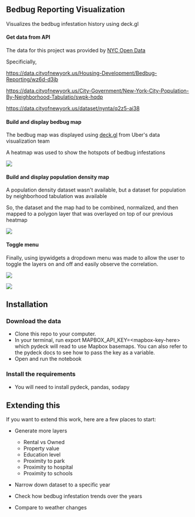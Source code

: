 Bedbug Reporting Visualization
-----------------------

Visualizes the bedbug infestation history using deck.gl

#### Get data from API
The data for this project was provided by [NYC Open Data](https://opendata.cityofnewyork.us/)

Specificially,

https://data.cityofnewyork.us/Housing-Development/Bedbug-Reporting/wz6d-d3jb

https://data.cityofnewyork.us/City-Government/New-York-City-Population-By-Neighborhood-Tabulatio/swpk-hqdp

https://data.cityofnewyork.us/dataset/nynta/q2z5-ai38

#### Build and display bedbug map
The bedbug map was displayed using [deck.gl](https://deck.gl/#/) from Uber's data visualization team

A heatmap was used to show the hotspots of bedbug infestations

![](https://i.imgur.com/5REt8aH.png)

#### Build and display population density map

A population density dataset wasn't available, but a dataset for population by neighborhood tabulation was available

So, the dataset and the map had to be combined, normalized, and then mapped to a polygon layer that was overlayed on top of our previous heatmap

![](https://i.imgur.com/t73ygSm.png)

#### Toggle menu
Finally, using ipywidgets a dropdown menu was made to allow the user to toggle the layers on and off and easily observe the correlation.

![](https://i.imgur.com/8hDK6Cp.png)

![](https://i.imgur.com/5O6uz7e.png)

Installation
----------------------

### Download the data

* Clone this repo to your computer.
* In your terminal, run export MAPBOX_API_KEY=<mapbox-key-here\> which pydeck will read to use Mapbox basemaps. You can also refer to the pydeck docs to see how to pass the key as a variable.
* Open and run the notebook

### Install the requirements
 
* You will need to install pydeck, pandas, sodapy

Extending this
-------------------------

If you want to extend this work, here are a few places to start:

* Generate more layers 
  * Rental vs Owned
  * Property value
  * Education level
  * Proximity to park
  * Proximity to hospital
  * Proximity to schools
  
* Narrow down dataset to a specific year
* Check how bedbug infestation trends over the years
* Compare to weather changes
